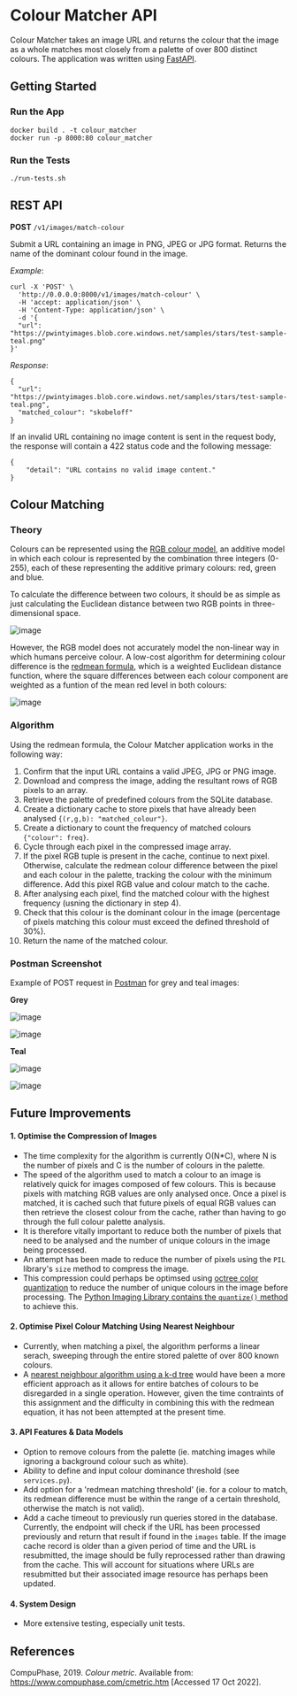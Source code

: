 # Colour Matcher API

Colour Matcher takes an image URL and returns the colour that the image as a whole matches most closely from a palette of over 800 distinct colours. The application was written using [FastAPI](https://fastapi.tiangolo.com/).

## Getting Started

### Run the App

```
docker build . -t colour_matcher
docker run -p 8000:80 colour_matcher
```

### Run the Tests

```
./run-tests.sh
```

## REST API

**POST** `/v1/images/match-colour`

Submit a URL containing an image in PNG, JPEG or JPG format. Returns the name of the dominant colour found in the image.

_Example_:

```
curl -X 'POST' \
  'http://0.0.0.0:8000/v1/images/match-colour' \
  -H 'accept: application/json' \
  -H 'Content-Type: application/json' \
  -d '{
  "url": "https://pwintyimages.blob.core.windows.net/samples/stars/test-sample-teal.png"
}'
```

_Response_:

```
{
  "url": "https://pwintyimages.blob.core.windows.net/samples/stars/test-sample-teal.png",
  "matched_colour": "skobeloff"
}
```

If an invalid URL containing no image content is sent in the request body, the response will contain a 422 status code and the following message:

```
{
    "detail": "URL contains no valid image content."
}
```

## Colour Matching

### Theory

Colours can be represented using the [RGB colour model](https://en.wikipedia.org/wiki/RGB_color_model), an additive model in which each colour is represented by the combination three integers (0-255), each of these representing the additive primary colours: red, green and blue.

To calculate the difference between two colours, it should be as simple as just calculating the Euclidean distance between two RGB points in three-dimensional space.

![image](https://user-images.githubusercontent.com/74383191/196426805-a6b3bbaf-c625-47bc-8a88-a7165de3605e.png)

However, the RGB model does not accurately model the non-linear way in which humans perceive colour. A low-cost algorithm for determining colour difference is the [redmean formula](https://www.compuphase.com/cmetric.htm), which is a weighted Euclidean distance function, where the square differences between each colour component are weighted as a funtion of the mean red level in both colours:

![image](https://user-images.githubusercontent.com/74383191/196426868-bd762533-27cf-4357-b4da-8f5a2ff2af74.png)

### Algorithm

Using the redmean formula, the Colour Matcher application works in the following way:

1. Confirm that the input URL contains a valid JPEG, JPG or PNG image.
2. Download and compress the image, adding the resultant rows of RGB pixels to an array.
3. Retrieve the palette of predefined colours from the SQLite database.
4. Create a dictionary cache to store pixels that have already been analysed `{(r,g,b): "matched_colour"}`.
5. Create a dictionary to count the frequency of matched colours `{"colour": freq}`.
6. Cycle through each pixel in the compressed image array.
7. If the pixel RGB tuple is present in the cache, continue to next pixel. Otherwise, calculate the redmean colour difference between the pixel and each colour in the palette, tracking the colour with the minimum difference. Add this pixel RGB value and colour match to the cache.
8. After analysing each pixel, find the matched colour with the highest frequency (usning the dictionary in step 4).
9. Check that this colour is the dominant colour in the image (percentage of pixels matching this colour must exceed the defined threshold of 30%).
10. Return the name of the matched colour.

### Postman Screenshot

Example of POST request in [Postman](https://www.postman.com/) for grey and teal images:

**Grey**

![image](https://user-images.githubusercontent.com/74383191/196459088-3669c00b-8742-4777-8114-74e256b96e95.png)

![image](https://user-images.githubusercontent.com/74383191/196459663-b1e36f40-19eb-4f3a-819e-1cb33e09be48.png)

**Teal**

![image](https://user-images.githubusercontent.com/74383191/196458957-9c8b9285-fedf-4ed1-bca2-672b6d7f3d5e.png)

![image](https://user-images.githubusercontent.com/74383191/196458859-beec3ec3-28f2-4182-9559-f837314afc51.png)

## Future Improvements

#### 1. Optimise the Compression of Images

- The time complexity for the algorithm is currently O(N\*C), where N is the number of pixels and C is the number of colours in the palette.
- The speed of the algorithm used to match a colour to an image is relatively quick for images composed of few colours. This is because pixels with matching RGB values are only analysed once. Once a pixel is matched, it is cached such that future pixels of equal RGB values can then retrieve the closest colour from the cache, rather than having to go through the full colour palette analysis.
- It is therefore vitally important to reduce both the number of pixels that need to be analysed and the number of unique colours in the image being processed.
- An attempt has been made to reduce the number of pixels using the `PIL` library's `size` method to compress the image.
- This compression could perhaps be optimsed using [octree color quantization](https://observablehq.com/@tmcw/octree-color-quantization) to reduce the number of unique colours in the image before processing. The [Python Imaging Library contains the `quantize()` method](https://pillow.readthedocs.io/en/stable/reference/Image.html#PIL.Image.Quantize.FASTOCTREE) to achieve this.

#### 2. Optimise Pixel Colour Matching Using Nearest Neighbour

- Currently, when matching a pixel, the algorithm performs a linear serach, sweeping through the entire stored palette of over 800 known colours.
- A [nearest neighbour algorithm using a k-d tree](https://blog.krum.io/k-d-trees/) would have been a more efficient approach as it allows for entire batches of colours to be disregarded in a single operation. However, given the time contraints of this assignment and the difficulty in combining this with the redmean equation, it has not been attempted at the present time.

#### 3. API Features & Data Models

- Option to remove colours from the palette (ie. matching images while ignoring a background colour such as white).
- Ability to define and input colour dominance threshold (see `services.py`).
- Add option for a 'redmean matching threshold' (ie. for a colour to match, its redmean difference must be within the range of a certain threshold, otherwise the match is not valid).
- Add a cache timeout to previously run queries stored in the database. Currently, the endpoint will check if the URL has been processed previously and return that result if found in the `images` table. If the image cache record is older than a given period of time and the URL is resubmitted, the image should be fully reprocessed rather than drawing from the cache. This will account for situations where URLs are resubmitted but their associated image resource has perhaps been updated.

#### 4. System Design

- More extensive testing, especially unit tests.

## References

CompuPhase, 2019. _Colour metric_. Available from: https://www.compuphase.com/cmetric.htm [Accessed 17 Oct 2022].

